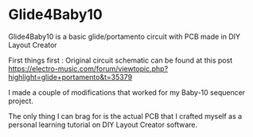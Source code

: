 # Glide4Baby10
Glide4Baby10 is a basic glide/portamento circuit with PCB made in DIY Layout Creator

First things first : Original circuit schematic can be found at this post https://electro-music.com/forum/viewtopic.php?highlight=glide+portamento&t=35379

I made a couple of modifications that worked for my Baby-10 sequencer project.

The only thing I can brag for is the actual PCB that I crafted myself as a personal learning tutorial 
on DIY Layout Creator software.
